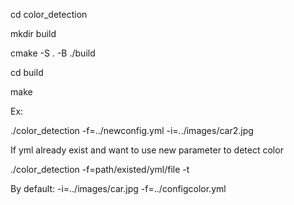 cd color_detection

mkdir build

cmake -S . -B ./build

cd build

make

Ex: 

./color_detection -f=../newconfig.yml -i=../images/car2.jpg

If yml already exist and want to use new parameter to detect color

./color_detection -f=path/existed/yml/file -t

By default: -i=../images/car.jpg -f=../configcolor.yml
